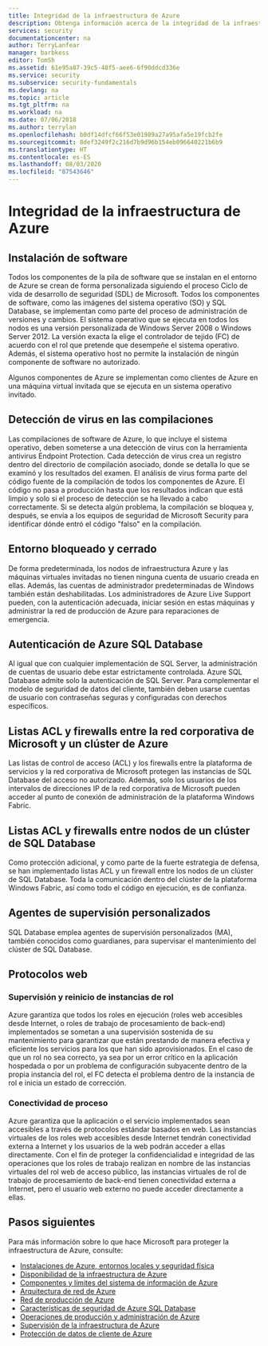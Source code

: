 ```yaml
---
title: Integridad de la infraestructura de Azure
description: Obtenga información acerca de la integridad de la infraestructura de Azure y los pasos que sigue Microsoft para protegerla, como exámenes de virus en compilaciones de componentes de software.
services: security
documentationcenter: na
author: TerryLanfear
manager: barbkess
editor: TomSh
ms.assetid: 61e95a87-39c5-48f5-aee6-6f90ddcd336e
ms.service: security
ms.subservice: security-fundamentals
ms.devlang: na
ms.topic: article
ms.tgt_pltfrm: na
ms.workload: na
ms.date: 07/06/2018
ms.author: terrylan
ms.openlocfilehash: b0df14dfcf66f53e01989a27a95afa5e19fcb2fe
ms.sourcegitcommit: 8def3249f2c216d7b9d96b154eb096640221b6b9
ms.translationtype: HT
ms.contentlocale: es-ES
ms.lasthandoff: 08/03/2020
ms.locfileid: "87543646"
---
```

# <a name="azure-infrastructure-integrity"></a>Integridad de la infraestructura de Azure

## <a name="software-installation"></a>Instalación de software
Todos los componentes de la pila de software que se instalan en el entorno de Azure se crean de forma personalizada siguiendo el proceso Ciclo de vida de desarrollo de seguridad (SDL) de Microsoft. Todos los componentes de software, como las imágenes del sistema operativo (SO) y SQL Database, se implementan como parte del proceso de administración de versiones y cambios. El sistema operativo que se ejecuta en todos los nodos es una versión personalizada de Windows Server 2008 o Windows Server 2012. La versión exacta la elige el controlador de tejido (FC) de acuerdo con el rol que pretende que desempeñe el sistema operativo. Además, el sistema operativo host no permite la instalación de ningún componente de software no autorizado.

Algunos componentes de Azure se implementan como clientes de Azure en una máquina virtual invitada que se ejecuta en un sistema operativo invitado.

## <a name="virus-scans-on-builds"></a>Detección de virus en las compilaciones
Las compilaciones de software de Azure, lo que incluye el sistema operativo, deben someterse a una detección de virus con la herramienta antivirus Endpoint Protection. Cada detección de virus crea un registro dentro del directorio de compilación asociado, donde se detalla lo que se examinó y los resultados del examen. El análisis de virus forma parte del código fuente de la compilación de todos los componentes de Azure. El código no pasa a producción hasta que los resultados indican que está limpio y solo si el proceso de detección se ha llevado a cabo correctamente. Si se detecta algún problema, la compilación se bloquea y, después, se envía a los equipos de seguridad de Microsoft Security para identificar dónde entró el código "falso" en la compilación.

## <a name="closed-and-locked-environment"></a>Entorno bloqueado y cerrado
De forma predeterminada, los nodos de infraestructura Azure y las máquinas virtuales invitadas no tienen ninguna cuenta de usuario creada en ellas. Además, las cuentas de administrador predeterminadas de Windows también están deshabilitadas. Los administradores de Azure Live Support pueden, con la autenticación adecuada, iniciar sesión en estas máquinas y administrar la red de producción de Azure para reparaciones de emergencia.

## <a name="azure-sql-database-authentication"></a>Autenticación de Azure SQL Database
Al igual que con cualquier implementación de SQL Server, la administración de cuentas de usuario debe estar estrictamente controlada. Azure SQL Database admite solo la autenticación de SQL Server. Para complementar el modelo de seguridad de datos del cliente, también deben usarse cuentas de usuario con contraseñas seguras y configuradas con derechos específicos.

## <a name="acls-and-firewalls-between-the-microsoft-corporate-network-and-an-azure-cluster"></a>Listas ACL y firewalls entre la red corporativa de Microsoft y un clúster de Azure
Las listas de control de acceso (ACL) y los firewalls entre la plataforma de servicios y la red corporativa de Microsoft protegen las instancias de SQL Database del acceso no autorizado. Además, solo los usuarios de los intervalos de direcciones IP de la red corporativa de Microsoft pueden acceder al punto de conexión de administración de la plataforma Windows Fabric.

## <a name="acls-and-firewalls-between-nodes-in-a-sql-database-cluster"></a>Listas ACL y firewalls entre nodos de un clúster de SQL Database
Como protección adicional, y como parte de la fuerte estrategia de defensa, se han implementado listas ACL y un firewall entre los nodos de un clúster de SQL Database. Toda la comunicación dentro del clúster de la plataforma Windows Fabric, así como todo el código en ejecución, es de confianza.

## <a name="custom-monitoring-agents"></a>Agentes de supervisión personalizados
SQL Database emplea agentes de supervisión personalizados (MA), también conocidos como guardianes, para supervisar el mantenimiento del clúster de SQL Database.

## <a name="web-protocols"></a>Protocolos web

### <a name="role-instance-monitoring-and-restart"></a>Supervisión y reinicio de instancias de rol
Azure garantiza que todos los roles en ejecución (roles web accesibles desde Internet, o roles de trabajo de procesamiento de back-end) implementados se sometan a una supervisión sostenida de su mantenimiento para garantizar que están prestando de manera efectiva y eficiente los servicios para los que han sido aprovisionados. En el caso de que un rol no sea correcto, ya sea por un error crítico en la aplicación hospedada o por un problema de configuración subyacente dentro de la propia instancia del rol, el FC detecta el problema dentro de la instancia de rol e inicia un estado de corrección.

### <a name="compute-connectivity"></a>Conectividad de proceso
Azure garantiza que la aplicación o el servicio implementados sean accesibles a través de protocolos estándar basados en web. Las instancias virtuales de los roles web accesibles desde Internet tendrán conectividad externa a Internet y los usuarios de la web podrán acceder a ellas directamente. Con el fin de proteger la confidencialidad e integridad de las operaciones que los roles de trabajo realizan en nombre de las instancias virtuales del rol web de acceso público, las instancias virtuales de rol de trabajo de procesamiento de back-end tienen conectividad externa a Internet, pero el usuario web externo no puede acceder directamente a ellas.

## <a name="next-steps"></a>Pasos siguientes
Para más información sobre lo que hace Microsoft para proteger la infraestructura de Azure, consulte:

- [Instalaciones de Azure, entornos locales y seguridad física](physical-security.md)
- [Disponibilidad de la infraestructura de Azure](infrastructure-availability.md)
- [Componentes y límites del sistema de información de Azure](infrastructure-components.md)
- [Arquitectura de red de Azure](infrastructure-network.md)
- [Red de producción de Azure](production-network.md)
- [Características de seguridad de Azure SQL Database](infrastructure-sql.md)
- [Operaciones de producción y administración de Azure](infrastructure-operations.md)
- [Supervisión de la infraestructura de Azure](infrastructure-monitoring.md)
- [Protección de datos de cliente de Azure](protection-customer-data.md)
